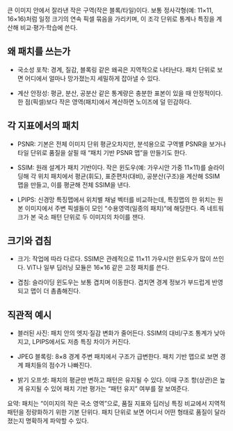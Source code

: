 큰 이미지 안에서 잘라낸 작은 구역(작은 블록/타일)이다. 보통 정사각형(예: 11×11, 16×16)처럼 일정 크기의 연속 픽셀 묶음을 가리키며, 이 조각 단위로 통계나 특징을 계산해 비교·평가·학습에 쓴다.

## 왜 패치를 쓰는가

- 국소성 포착: 경계, 질감, 블록링 같은 왜곡은 지역적으로 나타난다. 패치 단위로 보면 어디에서 얼마나 망가졌는지 세밀하게 잡아낼 수 있다.
    
- 계산 안정성: 평균, 분산, 공분산 같은 통계량은 충분한 표본이 있을 때 안정적이다. 한 점(픽셀)보다 작은 영역(패치)에서 계산하면 노이즈에 덜 민감하다.
    

## 각 지표에서의 패치

- PSNR: 기본은 전체 이미지 단위 평균오차지만, 분석용으로 구역별 PSNR을 보거나 타일 단위로 품질을 살필 때 “패치 기반 PSNR 맵”을 만들기도 한다.
    
- SSIM: 원래 설계가 패치 기반이다. 작은 윈도우(예: 가우시안 가중 11×11)를 슬라이딩해 각 위치 패치에서 평균(휘도), 표준편차(대비), 공분산(구조)을 계산해 SSIM 맵을 만들고, 이를 평균해 전체 SSIM을 낸다.
    
- LPIPS: 신경망 특징맵에서 위치별 채널 벡터를 비교하는데, 특징맵의 한 위치는 원본 이미지에서 주변 픽셀들이 모인 “수용영역(일종의 패치)”에 해당한다. 즉 네트워크가 본 국소 패턴 단위로 두 이미지의 차이를 잰다.
    

## 크기와 겹침

- 크기: 작업에 따라 다르다. SSIM은 관례적으로 11×11 가우시안 윈도우가 많이 쓰인다. ViT나 일부 딥러닝 모듈은 16×16 같은 고정 패치를 쓴다.
    
- 겹침: 슬라이딩 윈도우는 보통 겹치며 이동한다. 겹치면 경계 정보가 부드럽게 반영되고 맵이 더 촘촘해진다.
    

## 직관적 예시

- 블러된 사진: 패치 안의 엣지·질감 변화가 줄어든다. SSIM의 대비/구조 통계가 낮아지고, LPIPS에서도 저층 특징 차이가 커진다.
    
- JPEG 블록링: 8×8 경계 주변 패치에서 구조가 급변한다. 패치 기반 맵으로 보면 경계 패치들의 점수가 나빠진다.
    
- 밝기 오프셋: 패치의 평균만 변하고 패턴은 유지될 수 있다. 이때 구조 항(상관)은 높게 유지될 수 있어 패치 기반 평가는 “패턴 유지” 여부를 잘 보여준다.
    

요약: 패치는 “이미지의 작은 국소 영역”으로, 품질 지표와 딥러닝 특징 비교에서 지역적 패턴을 정량화하기 위한 기본 단위다. 패치 단위로 보면 어디서 어떤 형태로 품질이 달라졌는지 명확하게 파악할 수 있다.